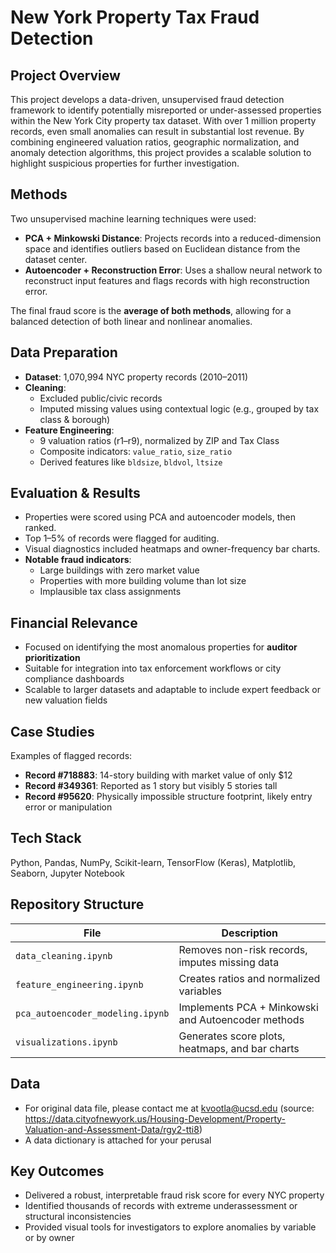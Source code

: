 # New York Property Tax Fraud Detection

## Project Overview

This project develops a data-driven, unsupervised fraud detection framework to identify potentially misreported or under-assessed properties within the New York City property tax dataset. With over 1 million property records, even small anomalies can result in substantial lost revenue. By combining engineered valuation ratios, geographic normalization, and anomaly detection algorithms, this project provides a scalable solution to highlight suspicious properties for further investigation.

## Methods

Two unsupervised machine learning techniques were used:

- **PCA + Minkowski Distance**: Projects records into a reduced-dimension space and identifies outliers based on Euclidean distance from the dataset center.
- **Autoencoder + Reconstruction Error**: Uses a shallow neural network to reconstruct input features and flags records with high reconstruction error.

The final fraud score is the **average of both methods**, allowing for a balanced detection of both linear and nonlinear anomalies.

## Data Preparation

- **Dataset**: 1,070,994 NYC property records (2010–2011)
- **Cleaning**:
  - Excluded public/civic records
  - Imputed missing values using contextual logic (e.g., grouped by tax class & borough)
- **Feature Engineering**:
  - 9 valuation ratios (r1–r9), normalized by ZIP and Tax Class
  - Composite indicators: `value_ratio`, `size_ratio`
  - Derived features like `bldsize`, `bldvol`, `ltsize`

## Evaluation & Results

- Properties were scored using PCA and autoencoder models, then ranked.
- Top 1–5% of records were flagged for auditing.
- Visual diagnostics included heatmaps and owner-frequency bar charts.
- **Notable fraud indicators**:
  - Large buildings with zero market value
  - Properties with more building volume than lot size
  - Implausible tax class assignments


## Financial Relevance

- Focused on identifying the most anomalous properties for **auditor prioritization**
- Suitable for integration into tax enforcement workflows or city compliance dashboards
- Scalable to larger datasets and adaptable to include expert feedback or new valuation fields

## Case Studies

Examples of flagged records:
- **Record #718883**: 14-story building with market value of only $12
- **Record #349361**: Reported as 1 story but visibly 5 stories tall
- **Record #95620**: Physically impossible structure footprint, likely entry error or manipulation

## Tech Stack

Python, Pandas, NumPy, Scikit-learn, TensorFlow (Keras), Matplotlib, Seaborn, Jupyter Notebook

## Repository Structure

| File                                | Description                                           |
|-------------------------------------|-------------------------------------------------------|
| `data_cleaning.ipynb`               | Removes non-risk records, imputes missing data       |
| `feature_engineering.ipynb`         | Creates ratios and normalized variables              |
| `pca_autoencoder_modeling.ipynb`    | Implements PCA + Minkowski and Autoencoder methods   |
| `visualizations.ipynb`              | Generates score plots, heatmaps, and bar charts      |

## Data
- For original data file, please contact me at kvootla@ucsd.edu (source: https://data.cityofnewyork.us/Housing-Development/Property-Valuation-and-Assessment-Data/rgy2-tti8)
- A data dictionary is attached for your perusal 

## Key Outcomes

- Delivered a robust, interpretable fraud risk score for every NYC property
- Identified thousands of records with extreme underassessment or structural inconsistencies
- Provided visual tools for investigators to explore anomalies by variable or by owner

